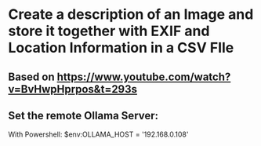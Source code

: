 # Create a description of an Image and store it together with EXIF and Location Information in a CSV FIle

## Based on https://www.youtube.com/watch?v=BvHwpHprpos&t=293s

## Set the remote Ollama Server:
With Powershell:
$env:OLLAMA_HOST = '192.168.0.108'
